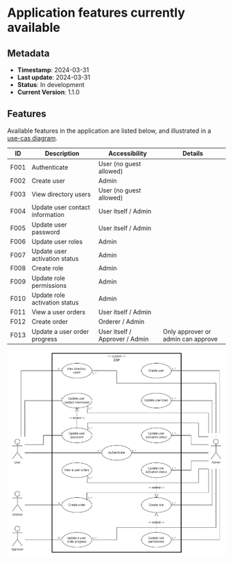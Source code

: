 # Application features currently available

## Metadata
- **Timestamp**: 2024-03-31
- **Last update**: 2024-03-31
- **Status**: In development
- **Current Version**: 1.1.0

## Features

Available features in the application are listed below, 
and illustrated in a [use-cas diagram](diagrams/use-case-diagram.png).

| ID   | Description                     | Accessibility                  | Details                            |
|------|---------------------------------|--------------------------------|------------------------------------|
| F001 | Authenticate                    | User (no guest allowed)        |                                    |
| F002 | Create user                     | Admin                          |                                    |
| F003 | View directory users            | User (no guest allowed)        |                                    |
| F004 | Update user contact information | User itself / Admin            |                                    |
| F005 | Update user password            | User itself / Admin            |                                    |
| F006 | Update user roles               | Admin                          |                                    |
| F007 | Update user activation status   | Admin                          |                                    |
| F008 | Create role                     | Admin                          |                                    |
| F009 | Update role permissions         | Admin                          |                                    |
| F010 | Update role activation status   | Admin                          |                                    |
| F011 | View a user orders              | User itself / Admin            |                                    |
| F012 | Create order                    | Orderer / Admin                |                                    |
| F013 | Update a user order progress    | User itself / Approver / Admin | Only approver or admin can approve |

![See use-case diagram](diagrams/use-case-diagram.png)
